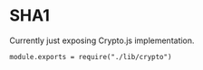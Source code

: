SHA1
====

Currently just exposing Crypto.js implementation.

    module.exports = require("./lib/crypto")
